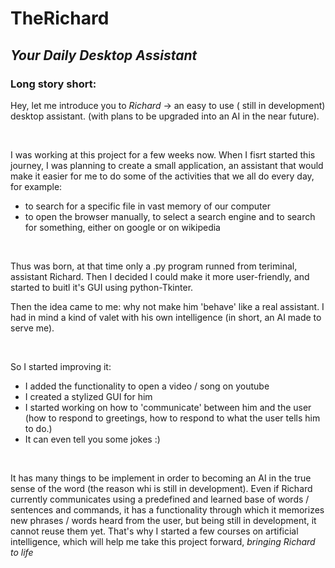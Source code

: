 # TheRichard
## _Your Daily Desktop Assistant_

### Long story short:

Hey, let me introduce you to _Richard_ -> an easy to use ( still in development) desktop assistant. (with plans to be upgraded into an AI in the near future).

<br/>

I was working at this project for a few weeks now. When I fisrt started this journey, I was planning to create a small application, an assistant that would make it easier for me to do some of the activities that we all do every day, for example:
- to search for a specific file in vast memory of our computer
- to open the browser manually, to select a search engine and to search for something, either on google or on wikipedia

<br/>

Thus was born, at that time only a .py program runned from teriminal, assistant Richard.
Then I decided I could make it more user-friendly, and started to buitl it's GUI using python-Tkinter.

Then the idea came to me: why not make him 'behave' like a real assistant. 
I had in mind a kind of valet with his own intelligence (in short, an AI made to serve me).

<br/>

So I started improving it:
- I added the functionality to open a video / song on youtube
- I created a stylized GUI for him
- I started working on how to 'communicate' between him and the user (how to respond to greetings, how to respond to what the user tells him to do.)
- It can even tell you some jokes :)

<br/>

It has many things to be implement in order to becoming an AI in the true sense of the word (the reason whi is still in development). 
Even if Richard currently communicates using a predefined and learned base of words / sentences and commands, it has a functionality through which it memorizes new phrases / words heard from the user, but being still in development, it cannot reuse them yet.
That's why I started a few courses on artificial intelligence, which will help me take this project forward, _bringing Richard to life_


